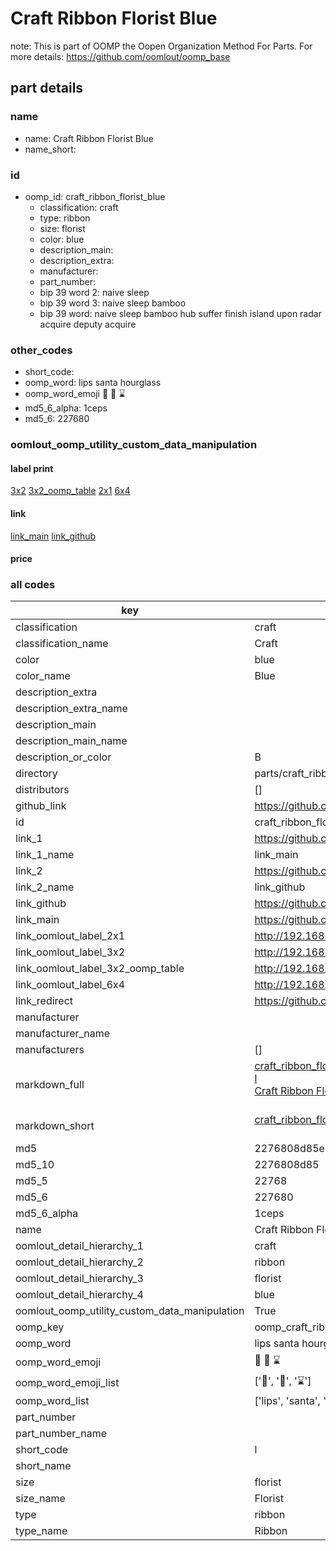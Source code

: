 # Craft Ribbon Florist Blue  

note: This is part of OOMP the Oopen Organization Method For Parts. For more details: https://github.com/oomlout/oomp_base

##  part details
  







### name
* name: Craft Ribbon Florist Blue
* name_short: 
### id
* oomp_id: craft_ribbon_florist_blue
  * classification: craft
  * type: ribbon
  * size: florist
  * color: blue
  * description_main: 
  * description_extra: 
  * manufacturer: 
  * part_number: 
  * bip 39 word 2: naive sleep
  * bip 39 word 3: naive sleep bamboo
  * bip 39 word: naive sleep bamboo hub suffer finish island upon radar acquire deputy acquire

### other_codes
* short_code: 
* oomp_word: lips santa hourglass
* oomp_word_emoji :lips: :santa: :hourglass:
* md5_6_alpha: 1ceps
* md5_6: 227680






### oomlout_oomp_utility_custom_data_manipulation
#### label print
[3x2](http://192.168.1.245:1112/?label=oomp%201ceps)
[3x2_oomp_table](http://192.168.1.108:1112/?label=oomp%201ceps)
[2x1](http://192.168.1.242:1112/?label=oomp%201ceps)
[6x4](http://192.168.1.55:1112/?label=oomp%201ceps)    

#### link

[link_main](https://github.com/oomlout/oomlout_oomp_version_1_messy/tree/main/parts/craft_ribbon_florist_blue) [link_github](https://github.com/oomlout/oomlout_oomp_version_1_messy/tree/main/parts/craft_ribbon_florist_blue)                             

#### price







### all codes 
| key | value |  
| --- | --- |  
| classification | craft |  
| classification_name | Craft |  
| color | blue |  
| color_name | Blue |  
| description_extra |  |  
| description_extra_name |  |  
| description_main |  |  
| description_main_name |  |  
| description_or_color | B  |  
| directory | parts/craft_ribbon_florist_blue |  
| distributors | [] |  
| github_link | https://github.com/oomlout/oomlout_oomp_part_src/tree/main/parts/craft_ribbon_florist_blue |  
| id | craft_ribbon_florist_blue |  
| link_1 | https://github.com/oomlout/oomlout_oomp_version_1_messy/tree/main/parts/craft_ribbon_florist_blue |  
| link_1_name | link_main |  
| link_2 | https://github.com/oomlout/oomlout_oomp_version_1_messy/tree/main/parts/craft_ribbon_florist_blue |  
| link_2_name | link_github |  
| link_github | https://github.com/oomlout/oomlout_oomp_version_1_messy/tree/main/parts/craft_ribbon_florist_blue |  
| link_main | https://github.com/oomlout/oomlout_oomp_version_1_messy/tree/main/parts/craft_ribbon_florist_blue |  
| link_oomlout_label_2x1 | http://192.168.1.242:1112/?label=oomp%201ceps |  
| link_oomlout_label_3x2 | http://192.168.1.245:1112/?label=oomp%201ceps |  
| link_oomlout_label_3x2_oomp_table | http://192.168.1.108:1112/?label=oomp%201ceps |  
| link_oomlout_label_6x4 | http://192.168.1.55:1112/?label=oomp%201ceps |  
| link_redirect | https://github.com/oomlout/oomlout_oomp_version_1_messy/tree/main/parts/craft_ribbon_florist_blue |  
| manufacturer |  |  
| manufacturer_name |  |  
| manufacturers | [] |  
| markdown_full | [craft_ribbon_florist_blue](none)<br>[l](none)<br>[Craft Ribbon Florist Blue](none)<br><br> |  
| markdown_short | [craft_ribbon_florist_blue](none)<br><br> |  
| md5 | 2276808d85eeeecd5c6c56e82432cc95 |  
| md5_10 | 2276808d85 |  
| md5_5 | 22768 |  
| md5_6 | 227680 |  
| md5_6_alpha | 1ceps |  
| name | Craft Ribbon Florist Blue |  
| oomlout_detail_hierarchy_1 | craft |  
| oomlout_detail_hierarchy_2 | ribbon |  
| oomlout_detail_hierarchy_3 | florist |  
| oomlout_detail_hierarchy_4 | blue |  
| oomlout_oomp_utility_custom_data_manipulation | True |  
| oomp_key | oomp_craft_ribbon_florist_blue |  
| oomp_word | lips santa hourglass |  
| oomp_word_emoji | :lips: :santa: :hourglass: |  
| oomp_word_emoji_list | [':lips:', ':santa:', ':hourglass:'] |  
| oomp_word_list | ['lips', 'santa', 'hourglass'] |  
| part_number |  |  
| part_number_name |  |  
| short_code | l |  
| short_name |  |  
| size | florist |  
| size_name | Florist |  
| type | ribbon |  
| type_name | Ribbon |  
